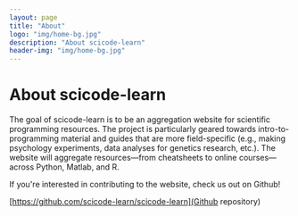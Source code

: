 ```yaml
---
layout: page
title: "About"
logo: "img/home-bg.jpg"
description: "About scicode-learn"
header-img: "img/home-bg.jpg"
---
```


# About scicode-learn

The goal of scicode-learn is to be an aggregation website for scientific programming resources. The project is particularly geared towards intro-to-programming material and guides that are more field-specific (e.g., making psychology experiments, data analyses for genetics research, etc.). The website will aggregate resources—from cheatsheets to online courses—across Python, Matlab, and R.

If you're interested in contributing to the website, check us out on Github!

[https://github.com/scicode-learn/scicode-learn](Github repository)